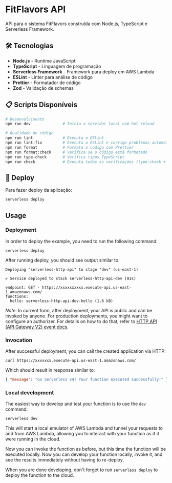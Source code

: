 <!--
title: 'AWS Simple HTTP Endpoint example in NodeJS'
description: 'This template demonstrates how to make a simple HTTP API with Node.js running on AWS Lambda and API Gateway using the Serverless Framework.'
layout: Doc
framework: v4
platform: AWS
language: nodeJS
authorLink: 'https://github.com/serverless'
authorName: 'Serverless, Inc.'
authorAvatar: 'https://avatars1.githubusercontent.com/u/13742415?s=200&v=4'
-->

# FitFlavors API

API para o sistema FitFlavors construída com Node.js, TypeScript e Serverless Framework.

## 🛠️ Tecnologias

- **Node.js** - Runtime JavaScript
- **TypeScript** - Linguagem de programação
- **Serverless Framework** - Framework para deploy em AWS Lambda
- **ESLint** - Linter para análise de código
- **Prettier** - Formatador de código
- **Zod** - Validação de schemas

## 📋 Scripts Disponíveis

```bash
# Desenvolvimento
npm run dev              # Inicia o servidor local com hot reload

# Qualidade de código
npm run lint             # Executa o ESLint
npm run lint:fix         # Executa o ESLint e corrige problemas automaticamente
npm run format           # Formata o código com Prettier
npm run format:check     # Verifica se o código está formatado
npm run type-check       # Verifica tipos TypeScript
npm run check            # Executa todas as verificações (type-check + lint + format:check)
```

## 🚀 Deploy

Para fazer deploy da aplicação:

```bash
serverless deploy
```

## Usage

### Deployment

In order to deploy the example, you need to run the following command:

```
serverless deploy
```

After running deploy, you should see output similar to:

```
Deploying "serverless-http-api" to stage "dev" (us-east-1)

✔ Service deployed to stack serverless-http-api-dev (91s)

endpoint: GET - https://xxxxxxxxxx.execute-api.us-east-1.amazonaws.com/
functions:
  hello: serverless-http-api-dev-hello (1.6 kB)
```

_Note_: In current form, after deployment, your API is public and can be invoked by anyone. For production deployments, you might want to configure an authorizer. For details on how to do that, refer to [HTTP API (API Gateway V2) event docs](https://www.serverless.com/framework/docs/providers/aws/events/http-api).

### Invocation

After successful deployment, you can call the created application via HTTP:

```
curl https://xxxxxxx.execute-api.us-east-1.amazonaws.com/
```

Which should result in response similar to:

```json
{ "message": "Go Serverless v4! Your function executed successfully!" }
```

### Local development

The easiest way to develop and test your function is to use the `dev` command:

```
serverless dev
```

This will start a local emulator of AWS Lambda and tunnel your requests to and from AWS Lambda, allowing you to interact with your function as if it were running in the cloud.

Now you can invoke the function as before, but this time the function will be executed locally. Now you can develop your function locally, invoke it, and see the results immediately without having to re-deploy.

When you are done developing, don't forget to run `serverless deploy` to deploy the function to the cloud.
